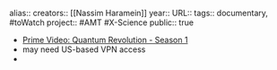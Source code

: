 alias::
creators:: [[Nassim Haramein]] 
year::
URL::
tags:: documentary, #toWatch 
project:: #AMT #X-Science 
public:: true

- [Prime Video: Quantum Revolution - Season 1](https://www.primevideo.com/detail/0L6431RWRGSWYSLERP1J7JXH0Q/ref=atv_sr_fle_c_Tn74RA_16_1_16?sr=1-16&pageTypeIdSource=ASIN&pageTypeId=B0BZJRPQLK&qid=1720913251404)
- may need US-based VPN access
-